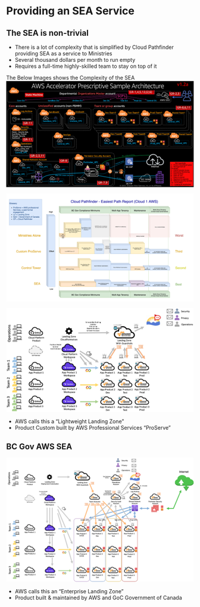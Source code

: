 # Providing an SEA Service

## The SEA is non-trivial
 * There is a lot of complexity that is simplified by Cloud Pathfinder providing SEA as a service to Ministries
 * Several thousand dollars per month to run empty
 * Requires a full-time highly-skilled team to stay on top of it

The Below Images shows the Complexity of the SEA
![The SEA Architecture](./images/sea_architecture.png)

![Cloud pathfinder easiest path report](./images/path_report.png)

![BC Gov AWS Early version](./images/aws_early_version.png)
 * AWS calls this a “Lightweight Landing Zone”
 * Product Custom built by AWS Professional Services “ProServe”

## BC Gov AWS SEA
 ![BC Gov AWS SEA](./images/bc_gov_aws_sea.png)
 * AWS calls this an “Enterprise Landing Zone”
 * Product built & maintained by AWS and GoC Government of Canada

